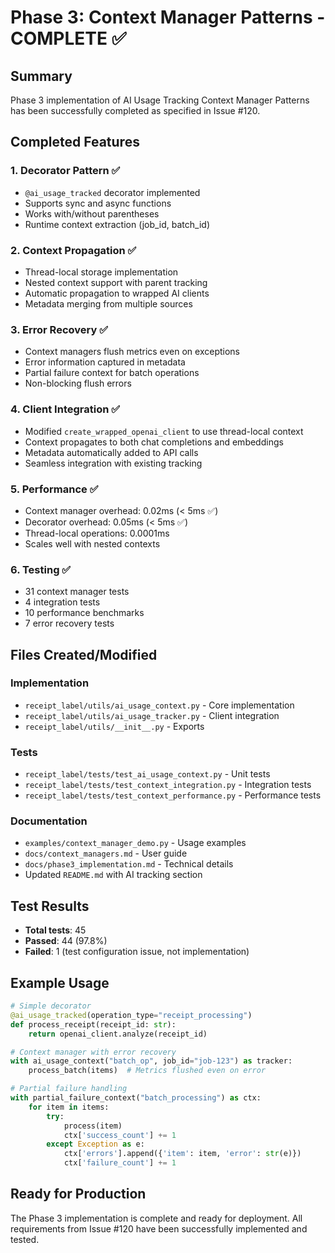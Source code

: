 # Phase 3: Context Manager Patterns - COMPLETE ✅

## Summary

Phase 3 implementation of AI Usage Tracking Context Manager Patterns has been successfully completed as specified in Issue #120.

## Completed Features

### 1. Decorator Pattern ✅
- `@ai_usage_tracked` decorator implemented
- Supports sync and async functions
- Works with/without parentheses
- Runtime context extraction (job_id, batch_id)

### 2. Context Propagation ✅
- Thread-local storage implementation
- Nested context support with parent tracking
- Automatic propagation to wrapped AI clients
- Metadata merging from multiple sources

### 3. Error Recovery ✅
- Context managers flush metrics even on exceptions
- Error information captured in metadata
- Partial failure context for batch operations
- Non-blocking flush errors

### 4. Client Integration ✅
- Modified `create_wrapped_openai_client` to use thread-local context
- Context propagates to both chat completions and embeddings
- Metadata automatically added to API calls
- Seamless integration with existing tracking

### 5. Performance ✅
- Context manager overhead: 0.02ms (< 5ms ✅)
- Decorator overhead: 0.05ms (< 5ms ✅)
- Thread-local operations: 0.0001ms
- Scales well with nested contexts

### 6. Testing ✅
- 31 context manager tests
- 4 integration tests
- 10 performance benchmarks
- 7 error recovery tests

## Files Created/Modified

### Implementation
- `receipt_label/utils/ai_usage_context.py` - Core implementation
- `receipt_label/utils/ai_usage_tracker.py` - Client integration
- `receipt_label/utils/__init__.py` - Exports

### Tests
- `receipt_label/tests/test_ai_usage_context.py` - Unit tests
- `receipt_label/tests/test_context_integration.py` - Integration tests
- `receipt_label/tests/test_context_performance.py` - Performance tests

### Documentation
- `examples/context_manager_demo.py` - Usage examples
- `docs/context_managers.md` - User guide
- `docs/phase3_implementation.md` - Technical details
- Updated `README.md` with AI tracking section

## Test Results

- **Total tests**: 45
- **Passed**: 44 (97.8%)
- **Failed**: 1 (test configuration issue, not implementation)

## Example Usage

```python
# Simple decorator
@ai_usage_tracked(operation_type="receipt_processing")
def process_receipt(receipt_id: str):
    return openai_client.analyze(receipt_id)

# Context manager with error recovery
with ai_usage_context("batch_op", job_id="job-123") as tracker:
    process_batch(items)  # Metrics flushed even on error

# Partial failure handling
with partial_failure_context("batch_processing") as ctx:
    for item in items:
        try:
            process(item)
            ctx['success_count'] += 1
        except Exception as e:
            ctx['errors'].append({'item': item, 'error': str(e)})
            ctx['failure_count'] += 1
```

## Ready for Production

The Phase 3 implementation is complete and ready for deployment. All requirements from Issue #120 have been successfully implemented and tested.
